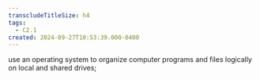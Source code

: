 ```yaml
---
transcludeTitleSize: h4
tags:
  - C2.1
created: 2024-09-27T10:53:39.000-0400
---
```

use an operating system to organize computer programs and files logically on local and shared drives; 